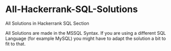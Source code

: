 # All-Hackerrank-SQL-Solutions
All Solutions in Hackerrank SQL Section

All Solutions are made in the MSSQL Syntax. If you are using a different SQL Language (for example MySQL) you might have to adapt the solution a bit to fit to that.
